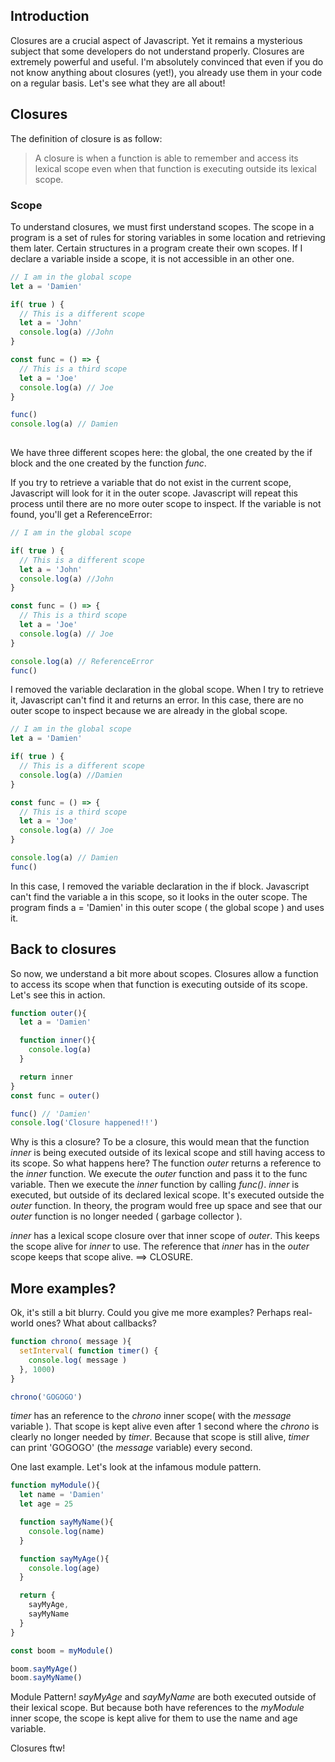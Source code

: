 ## Introduction

Closures are a crucial aspect of Javascript. Yet it remains a mysterious subject that some developers do not understand properly. Closures are extremely powerful and useful. I'm absolutely convinced that even if you do not know anything about closures (yet!), you already use them in your code on a regular basis. Let's see what they are all about!

## Closures

The definition of closure is as follow:

> A closure is when a function is able to remember and access its lexical scope even when that function is executing outside its lexical scope.

### Scope

To understand closures, we must first understand scopes. The scope in a program is a set of rules for storing variables in some location and retrieving them later.
Certain structures in a program create their own scopes. If I declare a variable inside a scope, it is not accessible in an other one.

```javascript runnable
// I am in the global scope
let a = 'Damien'

if( true ) {
  // This is a different scope
  let a = 'John'
  console.log(a) //John
}

const func = () => {
  // This is a third scope
  let a = 'Joe'
  console.log(a) // Joe
}

func()
console.log(a) // Damien
 
```

We have three different scopes here: the global, the one created by the if block and the one created by the function *func*.

If you try to retrieve a variable that do not exist in the current scope, Javascript will look for it in the outer scope. Javascript will repeat this process until there are no more outer scope to inspect. If the variable is not found, you'll get a ReferenceError:

```javascript runnable
// I am in the global scope

if( true ) {
  // This is a different scope
  let a = 'John'
  console.log(a) //John
}

const func = () => {
  // This is a third scope
  let a = 'Joe'
  console.log(a) // Joe
}

console.log(a) // ReferenceError
func() 
```

I removed the variable declaration in the global scope. When I try to retrieve it, Javascript can't find it and returns an error. In this case, there are no outer scope to inspect because we are already in the global scope.

```javascript runnable
// I am in the global scope
let a = 'Damien'

if( true ) {
  // This is a different scope
  console.log(a) //Damien
}

const func = () => {
  // This is a third scope
  let a = 'Joe'
  console.log(a) // Joe
}

console.log(a) // Damien
func() 
```

In this case, I removed the variable declaration in the if block. Javascript can't find the variable a in this scope, so it looks in the outer scope. The program finds a = 'Damien' in this outer scope ( the global scope ) and uses it.

## Back to closures

So now, we understand a bit more about scopes. Closures allow a function to access its scope when that function is executing outside of its scope. Let's see this in action.

```javascript runnable
function outer(){
  let a = 'Damien'

  function inner(){
    console.log(a)
  }

  return inner
}
const func = outer()

func() // 'Damien'
console.log('Closure happened!!')

```

Why is this a closure? To be a closure, this would mean that the function *inner* is being executed outside of its lexical scope and still having access to its scope. So what happens here? The function *outer* returns a reference to the *inner* function. We execute the *outer* function and pass it to the func variable. Then we execute the *inner* function by calling *func()*. *inner* is executed, but outside of its declared lexical scope. It's executed outside the *outer* function. In theory, the program would free up space and see that our *outer* function is no longer needed ( garbage collector ). 

*inner* has a lexical scope closure over that inner scope of *outer*. This keeps the scope alive for *inner* to use. The reference that *inner* has in the *outer* scope keeps that scope alive. ==> CLOSURE.

## More examples?

Ok, it's still a bit blurry. Could you give me more examples? Perhaps real-world ones? What about callbacks?

```javascript runnable
function chrono( message ){
  setInterval( function timer() {
    console.log( message )
  }, 1000)
}

chrono('GOGOGO')
```

*timer* has an reference to the *chrono* inner scope( with the *message* variable ). That scope is kept alive even after 1 second where the *chrono* is clearly no longer needed by *timer*. Because that scope is still alive, *timer* can print 'GOGOGO' (the *message* variable) every second.

One last example. Let's look at the infamous module pattern.

```javascript runnable
function myModule(){
  let name = 'Damien'
  let age = 25

  function sayMyName(){
    console.log(name)
  }

  function sayMyAge(){
    console.log(age)
  }

  return {
    sayMyAge,
    sayMyName
  }
}

const boom = myModule()

boom.sayMyAge()
boom.sayMyName()
```

Module Pattern! *sayMyAge* and *sayMyName* are both executed outside of their lexical scope. But because both have references to the *myModule* inner scope, the scope is kept alive for them to use the name and age variable. 

Closures ftw!
